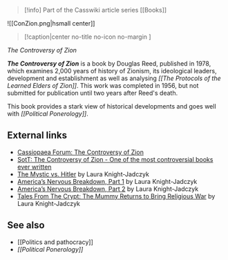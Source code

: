 > [!info] Part of the Casswiki article series [[Books]]

![[ConZion.png|hsmall center]]
> [!caption|center no-title no-icon no-margin ]
> 
_The Controversy of Zion_

_**The Controversy of Zion**_ is a book by Douglas Reed, published in 1978, which examines 2,000 years of history of Zionism, its ideological leaders, development and establishment as well as analysing _[[The Protocols of the Learned Elders of Zion]]_. This work was completed in 1956, but not submitted for publication until two years after Reed's death.

This book provides a stark view of historical developments and goes well with _[[Political Ponerology]]_.

External links
--------------

*   [Cassiopaea Forum: The Controversy of Zion](https://cassiopaea.org/forum/index.php/topic,3026.0.html)
*   [SotT: The Controversy of Zion - One of the most controversial books ever written](http://www.sott.net/article/174382-The-Controversy-of-Zion-One-of-the-most-controversial-books-ever-written)
*   [The Mystic vs. Hitler](http://cassiopaea.org/2012/02/21/2611/) by Laura Knight-Jadczyk
*   [America’s Nervous Breakdown, Part 1](http://cassiopaea.org/2012/08/12/americas-nervous-breakdown/) by Laura Knight-Jadczyk
*   [America’s Nervous Breakdown, Part 2](http://cassiopaea.org/2012/08/18/americas-nervous-breakdown-2/) by Laura Knight-Jadczyk
*   [Tales From The Crypt: The Mummy Returns to Bring Religious War](http://cassiopaea.org/2012/08/10/tales-from-the-crypt-the-mummy-returns-to-bring-religious-war/) by Laura Knight-Jadczyk

See also
--------

*   [[Politics and pathocracy]]
*   _[[Political Ponerology]]_